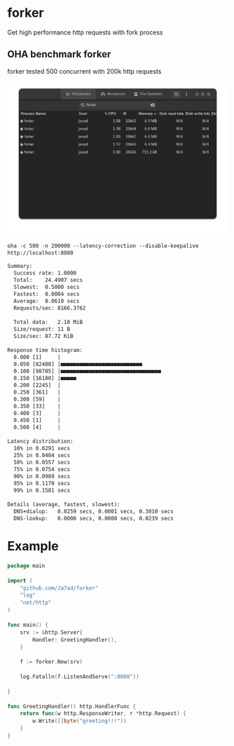 # forker
Get high performance http requests with fork process

## OHA benchmark forker

forker tested 500 concurrent with 200k http requests

![alt text](assets/forker.png "forker")

```shell
oha -c 500 -n 200000 --latency-correction --disable-keepalive http://localhost:8080
```

```shell
Summary:
  Success rate:	1.0000
  Total:	24.4907 secs
  Slowest:	0.5000 secs
  Fastest:	0.0004 secs
  Average:	0.0610 secs
  Requests/sec:	8166.3762

  Total data:	2.10 MiB
  Size/request:	11 B
  Size/sec:	87.72 KiB

Response time histogram:
  0.000 [1]     |
  0.050 [82408] |■■■■■■■■■■■■■■■■■■■■■■■■■■
  0.100 [98705] |■■■■■■■■■■■■■■■■■■■■■■■■■■■■■■■■
  0.150 [16180] |■■■■■
  0.200 [2245]  |
  0.250 [361]   |
  0.300 [59]    |
  0.350 [33]    |
  0.400 [3]     |
  0.450 [1]     |
  0.500 [4]     |

Latency distribution:
  10% in 0.0291 secs
  25% in 0.0404 secs
  50% in 0.0557 secs
  75% in 0.0754 secs
  90% in 0.0989 secs
  95% in 0.1170 secs
  99% in 0.1581 secs

Details (average, fastest, slowest):
  DNS+dialup:	0.0259 secs, 0.0001 secs, 0.3010 secs
  DNS-lookup:	0.0000 secs, 0.0000 secs, 0.0239 secs

```

# Example

```go
package main

import (
	"github.com/Ja7ad/forker"
	"log"
	"net/http"
)

func main() {
	srv := &http.Server{
		Handler: GreetingHandler(),
	}

	f := forker.New(srv)

	log.Fatalln(f.ListenAndServe(":8080"))

}

func GreetingHandler() http.HandlerFunc {
	return func(w http.ResponseWriter, r *http.Request) {
		w.Write([]byte("greeting!!!"))
	}
}
```